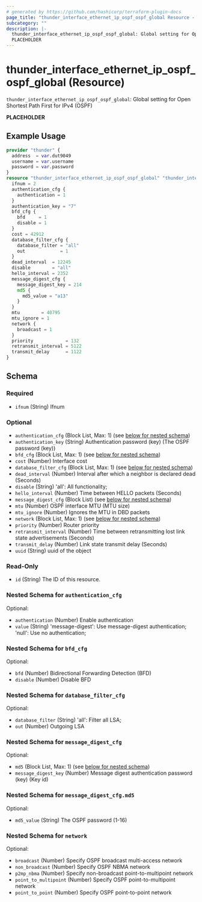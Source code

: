 ```yaml
---
# generated by https://github.com/hashicorp/terraform-plugin-docs
page_title: "thunder_interface_ethernet_ip_ospf_ospf_global Resource - terraform-provider-thunder"
subcategory: ""
description: |-
  thunder_interface_ethernet_ip_ospf_ospf_global: Global setting for Open Shortest Path First for IPv4 (OSPF)
  PLACEHOLDER
---
```


# thunder_interface_ethernet_ip_ospf_ospf_global (Resource)

`thunder_interface_ethernet_ip_ospf_ospf_global`: Global setting for Open Shortest Path First for IPv4 (OSPF)

__PLACEHOLDER__

## Example Usage

```terraform
provider "thunder" {
  address  = var.dut9049
  username = var.username
  password = var.password
}
resource "thunder_interface_ethernet_ip_ospf_ospf_global" "thunder_interface_ethernet_ip_ospf_ospf_global" {
  ifnum = 2
  authentication_cfg {
    authentication = 1
  }
  authentication_key = "7"
  bfd_cfg {
    bfd     = 1
    disable = 1
  }
  cost = 42912
  database_filter_cfg {
    database_filter = "all"
    out             = 1
  }
  dead_interval  = 12245
  disable        = "all"
  hello_interval = 2352
  message_digest_cfg {
    message_digest_key = 214
    md5 {
      md5_value = "a13"
    }
  }
  mtu        = 40795
  mtu_ignore = 1
  network {
    broadcast = 1
  }
  priority            = 132
  retransmit_interval = 5122
  transmit_delay      = 1122
}
```

<!-- schema generated by tfplugindocs -->
## Schema

### Required

- `ifnum` (String) Ifnum

### Optional

- `authentication_cfg` (Block List, Max: 1) (see [below for nested schema](#nestedblock--authentication_cfg))
- `authentication_key` (String) Authentication password (key) (The OSPF password (key))
- `bfd_cfg` (Block List, Max: 1) (see [below for nested schema](#nestedblock--bfd_cfg))
- `cost` (Number) Interface cost
- `database_filter_cfg` (Block List, Max: 1) (see [below for nested schema](#nestedblock--database_filter_cfg))
- `dead_interval` (Number) Interval after which a neighbor is declared dead (Seconds)
- `disable` (String) 'all': All functionality;
- `hello_interval` (Number) Time between HELLO packets (Seconds)
- `message_digest_cfg` (Block List) (see [below for nested schema](#nestedblock--message_digest_cfg))
- `mtu` (Number) OSPF interface MTU (MTU size)
- `mtu_ignore` (Number) Ignores the MTU in DBD packets
- `network` (Block List, Max: 1) (see [below for nested schema](#nestedblock--network))
- `priority` (Number) Router priority
- `retransmit_interval` (Number) Time between retransmitting lost link state advertisements (Seconds)
- `transmit_delay` (Number) Link state transmit delay (Seconds)
- `uuid` (String) uuid of the object

### Read-Only

- `id` (String) The ID of this resource.

<a id="nestedblock--authentication_cfg"></a>
### Nested Schema for `authentication_cfg`

Optional:

- `authentication` (Number) Enable authentication
- `value` (String) 'message-digest': Use message-digest authentication; 'null': Use no authentication;


<a id="nestedblock--bfd_cfg"></a>
### Nested Schema for `bfd_cfg`

Optional:

- `bfd` (Number) Bidirectional Forwarding Detection (BFD)
- `disable` (Number) Disable BFD


<a id="nestedblock--database_filter_cfg"></a>
### Nested Schema for `database_filter_cfg`

Optional:

- `database_filter` (String) 'all': Filter all LSA;
- `out` (Number) Outgoing LSA


<a id="nestedblock--message_digest_cfg"></a>
### Nested Schema for `message_digest_cfg`

Optional:

- `md5` (Block List, Max: 1) (see [below for nested schema](#nestedblock--message_digest_cfg--md5))
- `message_digest_key` (Number) Message digest authentication password (key) (Key id)

<a id="nestedblock--message_digest_cfg--md5"></a>
### Nested Schema for `message_digest_cfg.md5`

Optional:

- `md5_value` (String) The OSPF password (1-16)



<a id="nestedblock--network"></a>
### Nested Schema for `network`

Optional:

- `broadcast` (Number) Specify OSPF broadcast multi-access network
- `non_broadcast` (Number) Specify OSPF NBMA network
- `p2mp_nbma` (Number) Specify non-broadcast point-to-multipoint network
- `point_to_multipoint` (Number) Specify OSPF point-to-multipoint network
- `point_to_point` (Number) Specify OSPF point-to-point network


